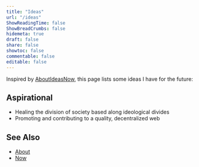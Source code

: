 ```yaml
---
title: "Ideas"
url: "/ideas"
ShowReadingTime: false
ShowBreadCrumbs: false
hidemeta: true
draft: false
share: false
showtoc: false
commentable: false
editable: false
---
```

Inspired by [AboutIdeasNow](https://aboutideasnow.com/), this page lists some
ideas I have for the future:

## Aspirational

* Healing the division of society based along ideological divides
* Promoting and contributing to a quality, decentralized web

## See Also

* [About](/about)
* [Now](/now)

